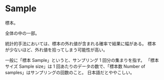 # Sample

標本。

全体の中の一部。

統計的手法においては、標本の外れ値が含まれる確率で結果に幅がある。
標本が少ないほど、外れ値を拾ってしまう可能性が高い。

一般に「標本 Sample」というと、サンプリング 1 回分の集まりを指す。
「標本サイズ Sample size」は 1 回あたりのデータの数で、「標本数 Number of samples」はサンプリングの回数のこと。
日本語だとややこしい。
